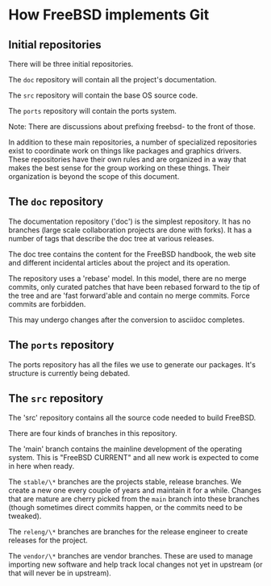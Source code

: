 # How FreeBSD implements Git

## Initial repositories

There will be three initial repositories.

The `doc` repository will contain all the project's documentation.

The `src` repository will contain the base OS source code.

The `ports` repository will contain the ports system.

Note: There are discussions about prefixing freebsd- to the front of those.

In addition to these main repositories, a number of specialized
repositories exist to coordinate work on things like packages and
graphics drivers. These repositories have their own rules and are
organized in a way that makes the best sense for the group working on
these things. Their organization is beyond the scope of this document.

## The `doc` repository

The documentation repository ('doc') is the simplest repository. It has
no branches (large scale collaboration projects are done with
forks). It has a number of tags that describe the doc tree at various
releases.

The doc tree contains the content for the FreeBSD handbook, the web
site and different incidental articles about the project and its
operation.

The repository uses a 'rebase' model. In this model, there are no
merge commits, only curated patches that have been rebased forward to
the tip of the tree and are 'fast forward'able and contain no merge
commits. Force commits are forbidden.

This may undergo changes after the conversion to asciidoc completes.

## The `ports` repository

The ports repository has all the files we use to generate our
packages. It's structure is currently being debated.

## The `src` repository

The 'src' repository contains all the source code needed to build
FreeBSD.

There are four kinds of branches in this repository.

The 'main' branch contains the mainline development of the operating
system. This is "FreeBSD CURRENT" and all new work is expected to come
in here when ready.

The `stable/\*` branches are the projects stable, release branches. We
create a new one every couple of years and maintain it for a
while. Changes that are mature are cherry picked from the `main`
branch into these branches (though sometimes direct commits happen, or
the commits need to be tweaked).

The `releng/\*` branches are branches for the release engineer to
create releases for the project.

The `vendor/\*` branches are vendor branches. These are used to manage
importing new software and help track local changes not yet in
upstream (or that will never be in upstream).

